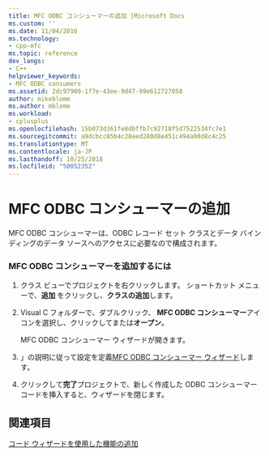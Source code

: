 ```yaml
---
title: MFC ODBC コンシューマーの追加 |Microsoft Docs
ms.custom: ''
ms.date: 11/04/2016
ms.technology:
- cpp-mfc
ms.topic: reference
dev_langs:
- C++
helpviewer_keywords:
- MFC ODBC consumers
ms.assetid: 2dc97909-1f7e-43ee-9d47-99e612727058
author: mikeblome
ms.author: mblome
ms.workload:
- cplusplus
ms.openlocfilehash: 15b073d361fe8dbffb7c92718f5d7522534fc7e1
ms.sourcegitcommit: a9dcbcc85b4c28eed280d8e451c494a00d8c4c25
ms.translationtype: MT
ms.contentlocale: ja-JP
ms.lasthandoff: 10/25/2018
ms.locfileid: "50052352"
---
```

# <a name="adding-an-mfc-odbc-consumer"></a>MFC ODBC コンシューマーの追加

MFC ODBC コンシューマーは、ODBC レコード セット クラスとデータ バインディングのデータ ソースへのアクセスに必要なので構成されます。

### <a name="to-add-an-mfc-odbc-consumer"></a>MFC ODBC コンシューマーを追加するには

1. クラス ビューでプロジェクトを右クリックします。 ショートカット メニューで、**追加** をクリックし、**クラスの追加**します。

1. Visual C フォルダーで、ダブルクリック、 **MFC ODBC コンシューマー**アイコンを選択し、クリックしてまたは**オープン**。

   MFC ODBC コンシューマー ウィザードが開きます。

1. 」の説明に従って設定を定義[MFC ODBC コンシューマー ウィザード](../../mfc/reference/mfc-odbc-consumer-wizard.md)します。

1. クリックして**完了**プロジェクトで、新しく作成した ODBC コンシューマー コードを挿入すると、ウィザードを閉じます。

## <a name="see-also"></a>関連項目

[コード ウィザードを使用した機能の追加](../../ide/adding-functionality-with-code-wizards-cpp.md)

